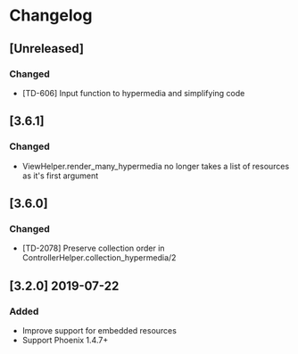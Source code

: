 # Changelog

## [Unreleased]

### Changed

- [TD-606] Input function to hypermedia and simplifying code

## [3.6.1]

### Changed

- ViewHelper.render_many_hypermedia no longer takes a list of resources as it's first argument

## [3.6.0]

### Changed

- [TD-2078] Preserve collection order in ControllerHelper.collection_hypermedia/2

## [3.2.0] 2019-07-22

### Added

- Improve support for embedded resources
- Support Phoenix 1.4.7+

